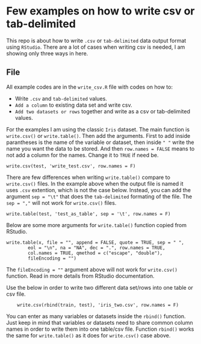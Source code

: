 # Few examples on how to write csv or tab-delimited
This repo is about how to write `.csv` or `tab-delimited` data output format using `RStudio`. There are a lot of cases when writing csv is needed, I am showing only three ways in here.

## File
All example codes are in the `write_csv.R` file with codes on how to:
* Write `.csv` and `tab-delimited` values.
* `Add a column` to existing data set and write csv.
* `Add two datasets or rows` together and write as a csv or tab-delimited values.

For the examples I am using the classic `Iris` dataset. 
The main function is `write.csv()` or `write.table()`. Then add the arguments. First to add inside parantheses is the name of the
variable or dataset, then inside `" "` write the name you want the data to be stored. And then `row.names = FALSE` means to not add
a column for the names. Change it to `TRUE` if need be. 

    write.csv(test, 'write_test.csv', row.names = F)
    
There are few differences when writing `write.table()` compare to `write.csv()` files. In the example above when the output file is named
it uses `.csv` extention, which is not the case below. Instead, you can add the argument `sep = "\t"` that does the `tab-delimited` formating of the file. The `sep = ","` will not work for `write.csv()` files. 

    write.table(test, 'test_as_table', sep = '\t', row.names = F)
    
Below are some more arguments for `write.table()` function copied from RStudio.

    write.table(x, file = "", append = FALSE, quote = TRUE, sep = " ",
            eol = "\n", na = "NA", dec = ".", row.names = TRUE,
            col.names = TRUE, qmethod = c("escape", "double"),
            fileEncoding = "")

The `fileEncoding = ""` argument above will not work for `write.csv()` function. Read in more details from RStudio documentation. 

Use the below in order to write two different data set/rows into one table or csv file.

        write.csv(rbind(train, test), 'iris_two.csv', row.names = F)
        
You can enter as many variables or datasets inside the `rbind()` function. Just keep in mind that variables or datasets need to share common column names in order to write them into one table/csv file. Function `rbind()` works the same for `write.table()` as it does for `write.csv()` case above.  
